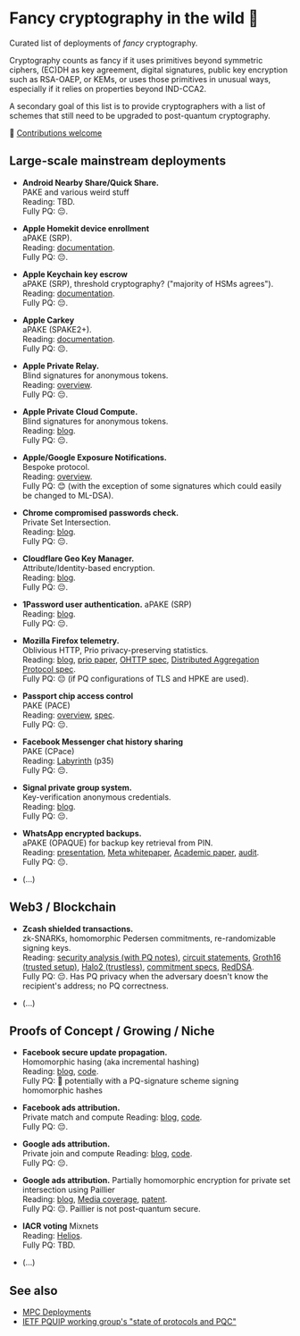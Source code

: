 # Fancy cryptography in the wild 🎩

Curated list of deployments of *fancy* cryptography.

Cryptography counts as fancy if it uses primitives beyond symmetric ciphers,
(EC)DH as key agreement, digital signatures, public key encryption such as
RSA-OAEP, or KEMs, or uses those
primitives in unusual ways, especially if it relies on properties beyond IND-CCA2.

A secondary goal of this list is to provide cryptographers with a list
of schemes that still need to be upgraded to post-quantum cryptography.

💫  [Contributions welcome](https://github.com/fancy-cryptography/fancy-cryptography/edit/main/README.md)

## Large-scale mainstream deployments

* **Android Nearby Share/Quick Share.**  
  PAKE and various weird stuff  
  Reading: TBD.  
  Fully PQ: 😔.

* **Apple Homekit device enrollment**  
  aPAKE (SRP).  
  Reading: [documentation](https://support.apple.com/nl-nl/guide/security/sec3a881ccb1/web).  
  Fully PQ: 😔.

* **Apple Keychain key escrow**  
  aPAKE (SRP), threshold cryptography? ("majority of HSMs agrees").  
  Reading: [documentation](https://support.apple.com/nl-nl/guide/security/sec3e341e75d/web).  
  Fully PQ: 😔.

* **Apple Carkey**  
  aPAKE (SPAKE2+).  
  Reading: [documentation](https://support.apple.com/nl-nl/guide/security/secf64471c16/web).  
  Fully PQ: 😔.

* **Apple Private Relay.**  
  Blind signatures for anonymous tokens.  
  Reading: [overview](https://www.apple.com/icloud/docs/iCloud_Private_Relay_Overview_Dec2021.pdf).  
  Fully PQ: 😔.

* **Apple Private Cloud Compute.**  
  Blind signatures for anonymous tokens.  
  Reading: [blog](https://security.apple.com/blog/private-cloud-compute/).  
  Fully PQ: 😔.

* **Apple/Google Exposure Notifications.**  
  Bespoke protocol.  
  Reading: [overview](https://www.google.com/covid19/exposurenotifications/).  
  Fully PQ: 😊 (with the exception of some signatures which could easily be changed to ML-DSA).

* **Chrome compromised passwords check.**  
  Private Set Intersection.  
  Reading: [blog](https://security.googleblog.com/2019/12/better-password-protections-in-chrome.html).  
  Fully PQ: 😔.

* **Cloudflare Geo Key Manager.**  
  Attribute/Identity-based encryption.  
  Reading: [blog](https://blog.cloudflare.com/inside-geo-key-manager-v2/).  
  Fully PQ: 😔.

* **1Password user authentication.**
  aPAKE (SRP)  
  Reading: [blog](https://blog.1password.com/developers-how-we-use-srp-and-you-can-too/).  
  Fully PQ: 😔.

* **Mozilla Firefox telemetry.**  
  Oblivious HTTP, Prio privacy-preserving statistics.  
  Reading: [blog](https://blog.mozilla.org/en/products/firefox/partnership-ohttp-prio/),
           [prio paper](https://www.usenix.org/conference/nsdi17/technical-sessions/presentation/corrigan-gibbs),
           [OHTTP spec](https://datatracker.ietf.org/doc/html/rfc9458),
           [Distributed Aggregation Protocol spec](https://datatracker.ietf.org/doc/draft-ietf-ppm-dap/).  
  Fully PQ: 😔 (if PQ configurations of TLS and HPKE are used).

* **Passport chip access control**  
  PAKE (PACE)  
  Reading: [overview](https://www.icao.int/Security/FAL/PKD/BVRT/Pages/Document-readers.aspx), [spec](https://www.icao.int/publications/documents/9303_p10_cons_en.pdf).  
  Fully PQ: 😔.

* **Facebook Messenger chat history sharing**  
  PAKE (CPace)  
  Reading: [Labyrinth](https://engineering.fb.com/wp-content/uploads/2023/12/TheLabyrinthEncryptedMessageStorageProtocol_12-6-2023.pdf) (p35)  
  Fully PQ: 😔.

* **Signal private group system.**  
  Key-verification anonymous credentials.  
  Reading: [blog](https://signal.org/blog/signal-private-group-system/).  
  Fully PQ: 😔.

* **WhatsApp encrypted backups.**  
  aPAKE (OPAQUE) for backup key retrieval from PIN.  
  Reading: [presentation](https://iacr.org/submit/files/slides/2023/rwc/rwc2023/IT_2/slides.pdf),
           [Meta whitepaper](https://scontent-lhr8-1.xx.fbcdn.net/v/t39.8562-6/241394876_546674233234181_8907137889500301879_n.pdf?_nc_cat=108&ccb=1-7&_nc_sid=e280be&_nc_ohc=W2f98GDJW1MQ7kNvgEi9dJ0&_nc_ht=scontent-lhr8-1.xx&oh=00_AYC2S2KAHkBXa60RvLU1sOfP5Y_rCNgj_LOzHpSZ7RwStw&oe=666E0A26),
            [Academic paper](https://eprint.iacr.org/2023/843),
           [audit](https://research.nccgroup.com/wp-content/uploads/2021/10/NCC_Group_WhatsApp_E001000M_Report_2021-10-27_v1.2.pdf).  
  Fully PQ: 😔.
  
* (...)

## Web3 / Blockchain

* **Zcash shielded transactions.**  
  zk-SNARKs, homomorphic Pedersen commitments, re-randomizable signing keys.  
  Reading: [security analysis (with PQ notes)](https://github.com/daira/zcash-security),
           [circuit statements](https://zips.z.cash/protocol/protocol.pdf#snarkstatements),
           [Groth16 (trusted setup)](https://eprint.iacr.org/2016/260),
           [Halo2 (trustless)](https://zcash.github.io/halo2/design/protocol.html),
           [commitment specs](https://zips.z.cash/protocol/protocol.pdf#concretehomomorphiccommit),
           [RedDSA](https://zips.z.cash/protocol/protocol.pdf#concretereddsa).  
  Fully PQ: 😔. Has PQ privacy when the adversary doesn't know the recipient's address; no PQ correctness.

* (...)
  
## Proofs of Concept / Growing / Niche

* **Facebook secure update propagation.**  
  Homomorphic hasing (aka incremental hashing)  
  Reading:  [blog](https://engineering.fb.com/2019/03/01/security/homomorphic-hashing/), [code](https://github.com/facebook/folly/blob/main/folly/crypto/LtHash.cpp).  
  Fully PQ:  🤨 potentially with a PQ-signature scheme signing homomorphic hashes

* **Facebook ads attribution.**  
  Private match and compute
  Reading: [blog](https://engineering.fb.com/2020/07/10/open-source/private-matching/), [code](https://github.com/facebookresearch/Private-ID).  
  Fully PQ: 😔.

* **Google ads attribution.**  
  Private join and compute
  Reading: [blog](https://security.googleblog.com/2019/06/helping-organizations-do-more-without-collecting-more-data.html), [code](https://github.com/google/private-join-and-compute).  
  Fully PQ: 😔.

* **Google ads attribution.**
  Partially homomorphic encryption for private set intersection using Paillier  
  Reading:  [blog](https://bristolcrypto.blogspot.com/2017/01/rwc-2017-secure-mpc-at-google.html), [Media coverage](https://www.theverge.com/2018/8/30/17801880/google-mastercard-data-online-ads-offline-purchase-history-privacy), [patent](https://research.google/pubs/private-intersection-sum-protocols-with-applications-to-attributing-aggregate-ad-conversions/).  
  Fully PQ:  😔. Paillier is not post-quantum secure.
 
* **IACR voting**
  Mixnets  
  Reading:  [Helios](https://www.usenix.org/legacy/events/sec08/tech/full_papers/adida/adida.pdf).  
  Fully PQ:  TBD.

* (...)

## See also

* [MPC Deployments](https://mpc.cs.berkeley.edu/)
* [IETF PQUIP working group's "state of protocols and PQC"](https://github.com/ietf-wg-pquip/state-of-protocols-and-pqc)
